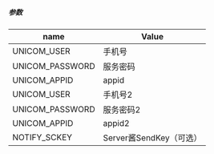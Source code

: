 #      
##### 参数  
| name | Value |  
| --- | --- |  
| UNICOM_USER | 手机号 |  
| UNICOM_PASSWORD | 服务密码 |  
| UNICOM_APPID | appid |  
| UNICOM_USER | 手机号2 |  
| UNICOM_PASSWORD | 服务密码2 |  
| UNICOM_APPID | appid2 |  
| NOTIFY_SCKEY | Server酱SendKey（可选） |
